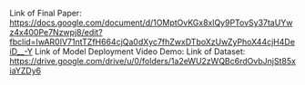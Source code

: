 Link of Final Paper: https://docs.google.com/document/d/1OMptOvKGx8xlQy9PTovSy37taUYwz4x400Pe7Nzwpj8/edit?fbclid=IwAR0IV71ntTZfH664cjQa0dXyc7fhZwxDTboXzUwZyPhoX44cjH4DeiD__-Y
Link of Model Deployment Video Demo: 
Link of Dataset: https://drive.google.com/drive/u/0/folders/1a2eWU2zWQBc6rdOvbJnjSt85xiaYZDy6

